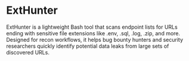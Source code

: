 # ExtHunter
ExtHunter is a lightweight Bash tool that scans endpoint lists for URLs ending with sensitive file extensions like .env, .sql, .log, .zip, and more. Designed for recon workflows, it helps bug bounty hunters and security researchers quickly identify potential data leaks from large sets of discovered URLs.
